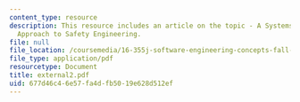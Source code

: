 ```yaml
---
content_type: resource
description: This resource includes an article on the topic - A Systems Theoretic
  Approach to Safety Engineering.
file: null
file_location: /coursemedia/16-355j-software-engineering-concepts-fall-2005/677d46c46e57fa4dfb5019e628d512ef_external2.pdf
file_type: application/pdf
resourcetype: Document
title: external2.pdf
uid: 677d46c4-6e57-fa4d-fb50-19e628d512ef
---
```

